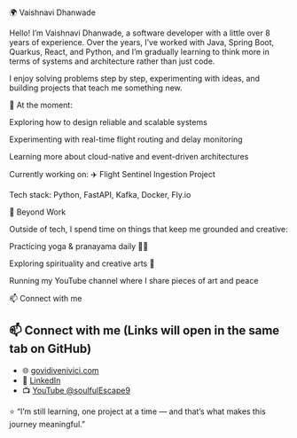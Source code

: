 🌍 Vaishnavi Dhanwade

Hello! I’m Vaishnavi Dhanwade, a software developer with a little over 8 years of experience. Over the years, I’ve worked with Java, Spring Boot, Quarkus, React, and Python, and I’m gradually learning to think more in terms of systems and architecture rather than just code.

I enjoy solving problems step by step, experimenting with ideas, and building projects that teach me something new.

🔭 At the moment:

Exploring how to design reliable and scalable systems

Experimenting with real-time flight routing and delay monitoring

Learning more about cloud-native and event-driven architectures

Currently working on: ✈️ Flight Sentinel Ingestion Project

Tech stack: Python, FastAPI, Kafka, Docker, Fly.io

🌱 Beyond Work

Outside of tech, I spend time on things that keep me grounded and creative:

Practicing yoga & pranayama daily 🧘‍♀️

Exploring spirituality and creative arts 🎨

Running my YouTube channel where I share pieces of art and peace

📫 Connect with me

## 📫 Connect with me (Links will open in the same tab on GitHub)
- 🌐 <a href="https://govidivenivici.com" target="_blank">govidivenivici.com</a>  
- 💼 <a href="https://www.linkedin.com/in/vaishnavi-dhanwade/" target="_blank">LinkedIn</a>  
- 📺 <a href="https://www.youtube.com/@soulfulEscape9" target="_blank">YouTube @soulfulEscape9</a>  

⭐ “I’m still learning, one project at a time — and that’s what makes this journey meaningful.”
